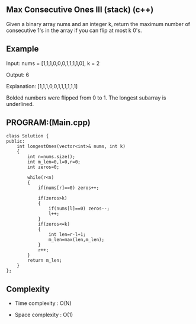 ## Max Consecutive Ones III (stack) (c++)

Given a binary array nums and an integer k, return the maximum number of consecutive 1's in the array if you can flip at most k 0's.

## Example
Input: nums = [1,1,1,0,0,0,1,1,1,1,0], k = 2

Output: 6

Explanation: [1,1,1,0,0,1,1,1,1,1,1]

Bolded numbers were flipped from 0 to 1. The longest subarray is underlined.
## PROGRAM:(Main.cpp)
```
class Solution {
public:
    int longestOnes(vector<int>& nums, int k) 
    {
        int n=nums.size();
        int m_len=0,l=0,r=0;
        int zeros=0;

        while(r<n)
        {
            if(nums[r]==0) zeros++;

            if(zeros>k)
            {
                if(nums[l]==0) zeros--;
                l++;
            }
            if(zeros<=k)
            {
                int len=r-l+1;
                m_len=max(len,m_len);
            }
            r++;
        }
        return m_len;
    }
};
```
## Complexity
- Time complexity : O(N)

- Space complexity : O(1)
